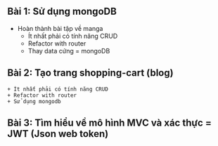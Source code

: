 ## Bài 1: Sử dụng mongoDB

-   Hoàn thành bài tập về manga
    -   Ít nhất phải có tính năng CRUD
    -   Refactor with router
    -   Thay data cứng = mongoDB

## Bài 2: Tạo trang shopping-cart (blog)

    + Ít nhất phải có tính năng CRUD
    + Refactor with router
    + Sử dụng mongodb

## Bài 3: Tìm hiểu về mô hình MVC và xác thực = JWT (Json web token)
